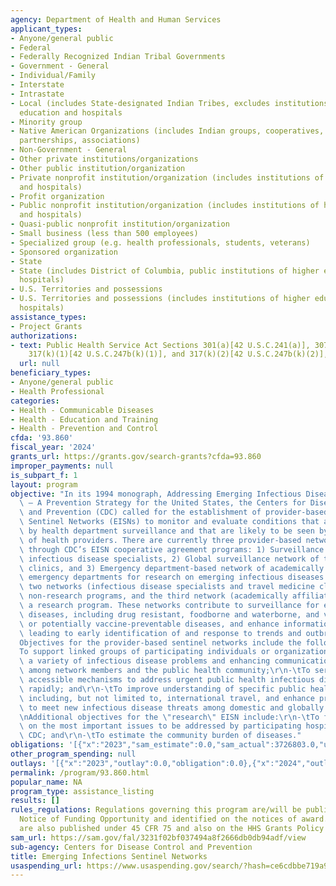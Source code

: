 ```yaml
---
agency: Department of Health and Human Services
applicant_types:
- Anyone/general public
- Federal
- Federally Recognized Indian Tribal Governments
- Government - General
- Individual/Family
- Interstate
- Intrastate
- Local (includes State-designated Indian Tribes, excludes institutions of higher
  education and hospitals
- Minority group
- Native American Organizations (includes Indian groups, cooperatives, corporations,
  partnerships, associations)
- Non-Government - General
- Other private institutions/organizations
- Other public institution/organization
- Private nonprofit institution/organization (includes institutions of higher education
  and hospitals)
- Profit organization
- Public nonprofit institution/organization (includes institutions of higher education
  and hospitals)
- Quasi-public nonprofit institution/organization
- Small business (less than 500 employees)
- Specialized group (e.g. health professionals, students, veterans)
- Sponsored organization
- State
- State (includes District of Columbia, public institutions of higher education and
  hospitals)
- U.S. Territories and possessions
- U.S. Territories and possessions (includes institutions of higher education and
  hospitals)
assistance_types:
- Project Grants
authorizations:
- text: Public Health Service Act Sections 301(a)[42 U.S.C.241(a)], 307 [42 U.S.C.242l],
    317(k)(1)[42 U.S.C.247b(k)(1)], and 317(k)(2)[42 U.S.C.247b(k)(2)], as amended.
  url: null
beneficiary_types:
- Anyone/general public
- Health Professional
categories:
- Health - Communicable Diseases
- Health - Education and Training
- Health - Prevention and Control
cfda: '93.860'
fiscal_year: '2024'
grants_url: https://grants.gov/search-grants?cfda=93.860
improper_payments: null
is_subpart_f: 1
layout: program
objective: "In its 1994 monograph, Addressing Emerging Infectious Disease Threats\
  \ – A Prevention Strategy for the United States, the Centers for Disease Control\
  \ and Prevention (CDC) called for the establishment of provider-based Emerging Infections\
  \ Sentinel Networks (EISNs) to monitor and evaluate conditions that are not covered\
  \ by health department surveillance and that are likely to be seen by specific kinds\
  \ of health providers. There are currently three provider-based networks established\
  \ through CDC’s EISN cooperative agreement programs: 1) Surveillance network of\
  \ infectious disease specialists, 2) Global surveillance network of travel medicine\
  \ clinics, and 3) Emergency department-based network of academically affiliated\
  \ emergency departments for research on emerging infectious diseases.  The first\
  \ two networks (infectious disease specialists and travel medicine clinics) are\
  \ non-research programs, and the third network (academically affiliated EDs) is\
  \ a research program. These networks contribute to surveillance for emerging infectious\
  \ diseases, including drug resistant, foodborne and waterborne, and vaccine-preventable\
  \ or potentially vaccine-preventable diseases, and enhance information exchange\
  \ leading to early identification of and response to trends and outbreaks. \r\n\
  Objectives for the provider-based sentinel networks include the following:\r\n-\t\
  To support linked groups of participating individuals or organizations in monitoring\
  \ a variety of infectious disease problems and enhancing communication and collaboration\
  \ among network members and the public health community;\r\n-\tTo serve as readily\
  \ accessible mechanisms to address urgent public health infectious disease problems\
  \ rapidly; and\r\n-\tTo improve understanding of specific public health issues,\
  \ including, but not limited to, international travel, and enhance preparedness\
  \ to meet new infectious disease threats among domestic and globally mobile populations.\r\
  \nAdditional objectives for the \"research\" EISN include:\r\n-\tTo focus studies\
  \ on the most important issues to be addressed by participating hospital EDs and\
  \ CDC; and\r\n-\tTo estimate the community burden of diseases."
obligations: '[{"x":"2023","sam_estimate":0.0,"sam_actual":3726803.0,"usa_spending_actual":3145690.7},{"x":"2024","sam_estimate":0.0,"sam_actual":3100000.0,"usa_spending_actual":0.0},{"x":"2025","sam_estimate":0.0,"sam_actual":3726803.0,"usa_spending_actual":619017.0}]'
other_program_spending: null
outlays: '[{"x":"2023","outlay":0.0,"obligation":0.0},{"x":"2024","outlay":0.0,"obligation":0.0},{"x":"2025","outlay":9830321.67,"obligation":124017.0}]'
permalink: /program/93.860.html
popular_name: NA
program_type: assistance_listing
results: []
rules_regulations: Regulations governing this program are/will be published in the
  Notice of Funding Opportunity and identified on the notices of award. Regulations
  are also published under 45 CFR 75 and also on the HHS Grants Policy Statement.
sam_url: https://sam.gov/fal/3231f02bf037494a8f2666db0db94adf/view
sub-agency: Centers for Disease Control and Prevention
title: Emerging Infections Sentinel Networks
usaspending_url: https://www.usaspending.gov/search/?hash=ce6cdbbe719a94937dd2ffcc65dc22fc
---
```

